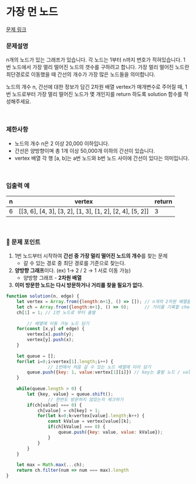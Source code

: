 # 가장 먼 노드

[문제 링크](https://school.programmers.co.kr/learn/courses/30/lessons/49189)

### 문제설명

n개의 노드가 있는 그래프가 있습니다. 각 노드는 1부터 n까지 번호가 적혀있습니다. 1번 노드에서 가장 멀리 떨어진 노드의 갯수를 구하려고 합니다. 가장 멀리 떨어진 노드란 최단경로로 이동했을 때 간선의 개수가 가장 많은 노드들을 의미합니다.

노드의 개수 n, 간선에 대한 정보가 담긴 2차원 배열 vertex가 매개변수로 주어질 때, 1번 노드로부터 가장 멀리 떨어진 노드가 몇 개인지를 return 하도록 solution 함수를 작성해주세요.

<br/>

### 제한사항

- 노드의 개수 n은 2 이상 20,000 이하입니다.
- 간선은 양방향이며 총 1개 이상 50,000개 이하의 간선이 있습니다.
- vertex 배열 각 행 [a, b]는 a번 노드와 b번 노드 사이에 간선이 있다는 의미입니다.

<br/>

### ****입출력 예****

| n | vertex | return |
| --- | --- | --- |
| 6 | [[3, 6], [4, 3], [3, 2], [1, 3], [1, 2], [2, 4], [5, 2]] | 3 |

<br/>

### 📕 문제 포인트

1. 1번 노드부터 시작하여 **간선 중 가장 멀리 떨어진 노드의 개수**를 찾는 문제
    - 갈 수 있는 경로 중 최단 경로를 기준으로 찾는다.
2. **양방향 그래프**이다. (ex) 1→ 2 / 2 → 1 서로 이동 가능)
    - 양방향 그래프 - **2차원 배열**
3. **이미 방문한 노드는 다시 방문하거나 거리를 찾을 필요가 없다.**

```javascript
function solution(n, edge) {
    let vertex = Array.from({length:n+1}, () => []); // n개의 2차원 배열을 생성
    let ch = Array.from({length:n+1}, () => 0);      // 거리를 기록할 check 배열
    ch[1] = 1; // 1번 노드로 부터 출발
    
		// 배열에 이동 가능 노드 담기
    for(const [x,y] of edge) {
        vertex[x].push(y);
        vertex[y].push(x);
    }
    
    let queue = [];
    for(let i=0;i<vertex[1].length;i++) {
				// 1번에서 처음 갈 수 있는 노드 배열에 미리 담기
        queue.push({key: 1, value:vertex[1][i]}) // key는 출발 노드 / value는 도착 노드
    }
    
    while(queue.length > 0) {
        let {key, value} = queue.shift();
				// 한번도 방문하지 않았는지 체크하기
        if(ch[value] === 0) {
            ch[value] = ch[key] + 1;
            for(let k=0;k<vertex[value].length;k++) {
                const kValue = vertex[value][k];
                if(ch[kValue] === 0) {
                    queue.push({key: value, value: kValue});
                }
            }
        }
    }
    
    let max = Math.max(...ch);
    return ch.filter(num => num === max).length
}
```